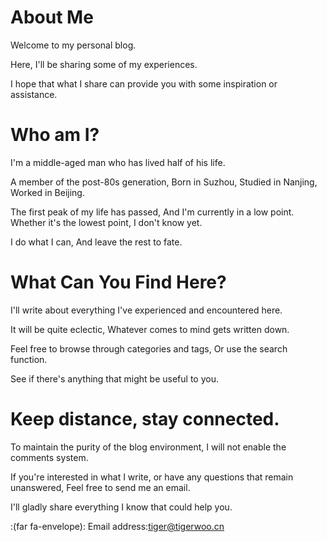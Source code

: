 # About Me


Welcome to my personal blog.

Here, I'll be sharing some of my experiences.

I hope that what I share can provide you with some inspiration or assistance.

# Who am I?

I'm a middle-aged man who has lived half of his life.

A member of the post-80s generation, Born in Suzhou, Studied in Nanjing, Worked in Beijing.

The first peak of my life has passed, And I'm currently in a low point. Whether it's the lowest point, I don't know yet.

I do what I can, And leave the rest to fate.

# What Can You Find Here?

I'll write about everything I've experienced and encountered here.

It will be quite eclectic, Whatever comes to mind gets written down.

Feel free to browse through categories and tags, Or use the search function.

See if there's anything that might be useful to you.

# Keep distance, stay connected.

To maintain the purity of the blog environment, I will not enable the comments system.

If you're interested in what I write, or have any questions that remain unanswered, Feel free to send me an email.

I'll gladly share everything I know that could help you.

:(far fa-envelope): Email address:[tiger@tigerwoo.cn](mailto:tiger@tigerwoo.cn)

